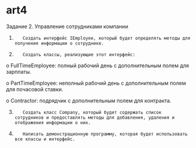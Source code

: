 # art4
Задание 2. Управление сотрудниками компании

1.        Создать интерфейс IEmployee, который будет определять методы для получения информации о сотруднике.

2.        Создать классы, реализующие этот интерфейс:

o             FullTimeEmployee: полный рабочий день с дополнительным полем для зарплаты.

o             PartTimeEmployee: неполный рабочий день с дополнительным полем для почасовой ставки.

o             Contractor: подрядчик с дополнительным полем для контракта.

3.        Создать класс Company, который будет содержать список сотрудников и предоставлять методы для добавления, удаления и отображения информации о них.

4.        Написать демонстрационную программу, которая будет использовать все классы и интерфейс.

